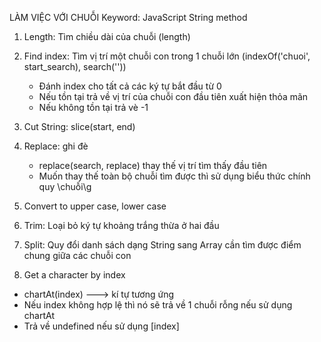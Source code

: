 LÀM VIỆC VỚI CHUỖI
Keyword: JavaScript String method
1. Length: Tìm chiều dài của chuỗi (length)
2. Find index: Tìm vị trí một chuỗi con trong 1 chuỗi lớn (indexOf('chuoi', start_search), search(''))
    - Đánh index cho tất cả các ký tự bắt đầu từ 0
    - Nếu tồn tại trả về vị trí của chuỗi con đầu tiên xuất hiện thỏa mãn
    - Nếu không tồn tại trả vè -1

3. Cut String: slice(start, end)

4. Replace: ghi đè 
    - replace(search, replace) thay thế vị trí tìm thấy đầu tiên
    - Muốn thay thế toàn bộ chuỗi tìm được thì sử dụng biểu thức chính quy \chuỗi\g

5. Convert to upper case, lower case

6. Trim: Loại bỏ ký tự khoảng trắng thừa ở hai đầu

7. Split: Quy đổi danh sách dạng String sang Array cần tìm được điểm chung giữa các chuỗi con

8. Get a character by index
- chartAt(index) ---> kí tự tương ứng
- Nếu index không hợp lệ thì nó sẽ trả về 1 chuỗi rỗng nếu sử dụng chartAt
- Trả về undefined nếu sử dụng [index]